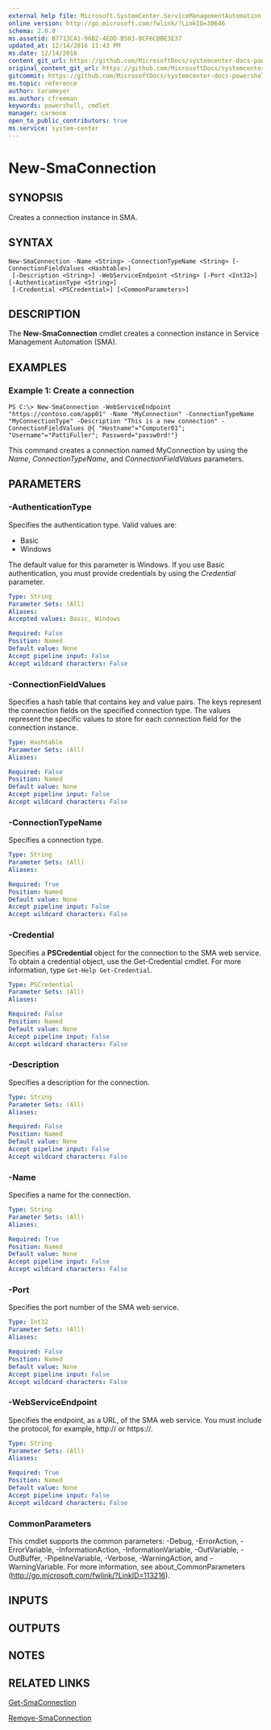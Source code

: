 ```yaml
---
external help file: Microsoft.SystemCenter.ServiceManagementAutomation.dll-Help.xml
online version: http://go.microsoft.com/fwlink/?LinkID=30646
schema: 2.0.0
ms.assetid: B7713CA1-96B2-4EDD-B503-0CF6CBBE3E37
updated_at: 12/14/2016 11:43 PM
ms.date: 12/14/2016
content_git_url: https://github.com/MicrosoftDocs/systemcenter-docs-powershell/blob/master/systemcenter-cmdlets/SystemCenter2016/ServiceManagementAutomation/v1.0/New-SmaConnection.md
original_content_git_url: https://github.com/MicrosoftDocs/systemcenter-docs-powershell/blob/master/systemcenter-cmdlets/SystemCenter2016/ServiceManagementAutomation/v1.0/New-SmaConnection.md
gitcommit: https://github.com/MicrosoftDocs/systemcenter-docs-powershell/blob/96cd9bd2780eb6b78c540fa00d3b8a4313e3ed40/systemcenter-cmdlets/SystemCenter2016/ServiceManagementAutomation/v1.0/New-SmaConnection.md
ms.topic: reference
author: tarameyer
ms.author: cfreeman
keywords: powershell, cmdlet
manager: carmonm
open_to_public_contributors: true
ms.service: system-center
---
```


# New-SmaConnection

## SYNOPSIS
Creates a connection instance in SMA.

## SYNTAX

```
New-SmaConnection -Name <String> -ConnectionTypeName <String> [-ConnectionFieldValues <Hashtable>]
 [-Description <String>] -WebServiceEndpoint <String> [-Port <Int32>] [-AuthenticationType <String>]
 [-Credential <PSCredential>] [<CommonParameters>]
```

## DESCRIPTION
The **New-SmaConnection** cmdlet creates a connection instance in Service Management Automation (SMA).

## EXAMPLES

### Example 1: Create a connection
```
PS C:\> New-SmaConnection -WebServiceEndpoint "https://contoso.com/app01" -Name "MyConnection" -ConnectionTypeName "MyConnectionType" -Description "This is a new connection" -ConnectionFieldValues @{ "Hostname"="Computer01"; "Username"="PattiFuller"; Password="passw0rd!"}
```

This command creates a connection named MyConnection by using the *Name*, *ConnectionTypeName*, and *ConnectionFieldValues* parameters.

## PARAMETERS

### -AuthenticationType
Specifies the authentication type.
Valid values are: 

- Basic
- Windows

The default value for this parameter is Windows.
If you use Basic authentication, you must provide credentials by using the *Credential* parameter.

```yaml
Type: String
Parameter Sets: (All)
Aliases: 
Accepted values: Basic, Windows

Required: False
Position: Named
Default value: None
Accept pipeline input: False
Accept wildcard characters: False
```

### -ConnectionFieldValues
Specifies a hash table that contains key and value pairs.
The keys represent the connection fields on the specified connection type.
The values represent the specific values to store for each connection field for the connection instance.

```yaml
Type: Hashtable
Parameter Sets: (All)
Aliases: 

Required: False
Position: Named
Default value: None
Accept pipeline input: False
Accept wildcard characters: False
```

### -ConnectionTypeName
Specifies a connection type.

```yaml
Type: String
Parameter Sets: (All)
Aliases: 

Required: True
Position: Named
Default value: None
Accept pipeline input: False
Accept wildcard characters: False
```

### -Credential
Specifies a **PSCredential** object for the connection to the SMA web service.
To obtain a credential object, use the Get-Credential cmdlet.
For more information, type `Get-Help Get-Credential`.

```yaml
Type: PSCredential
Parameter Sets: (All)
Aliases: 

Required: False
Position: Named
Default value: None
Accept pipeline input: False
Accept wildcard characters: False
```

### -Description
Specifies a description for the connection.

```yaml
Type: String
Parameter Sets: (All)
Aliases: 

Required: False
Position: Named
Default value: None
Accept pipeline input: False
Accept wildcard characters: False
```

### -Name
Specifies a name for the connection.

```yaml
Type: String
Parameter Sets: (All)
Aliases: 

Required: True
Position: Named
Default value: None
Accept pipeline input: False
Accept wildcard characters: False
```

### -Port
Specifies the port number of the SMA web service.

```yaml
Type: Int32
Parameter Sets: (All)
Aliases: 

Required: False
Position: Named
Default value: None
Accept pipeline input: False
Accept wildcard characters: False
```

### -WebServiceEndpoint
Specifies the endpoint, as a URL, of the SMA web service.
You must include the protocol, for example, http:// or https://.

```yaml
Type: String
Parameter Sets: (All)
Aliases: 

Required: True
Position: Named
Default value: None
Accept pipeline input: False
Accept wildcard characters: False
```

### CommonParameters
This cmdlet supports the common parameters: -Debug, -ErrorAction, -ErrorVariable, -InformationAction, -InformationVariable, -OutVariable, -OutBuffer, -PipelineVariable, -Verbose, -WarningAction, and -WarningVariable. For more information, see about_CommonParameters (http://go.microsoft.com/fwlink/?LinkID=113216).

## INPUTS

## OUTPUTS

## NOTES

## RELATED LINKS

[Get-SmaConnection](xref:SystemCenter2016/ServiceManagementAutomation/v1.0/Get-SmaConnection.md)

[Remove-SmaConnection](xref:SystemCenter2016/ServiceManagementAutomation/v1.0/Remove-SmaConnection.md)

